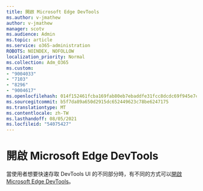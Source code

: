 ```yaml
---
title: 開啟 Microsoft Edge DevTools
ms.author: v-jmathew
author: v-jmathew
manager: scotv
ms.audience: Admin
ms.topic: article
ms.service: o365-administration
ROBOTS: NOINDEX, NOFOLLOW
localization_priority: Normal
ms.collection: Adm_O365
ms.custom:
- "9004033"
- "7103"
- "8296"
- "9004617"
ms.openlocfilehash: 014f152461fcba169fab80eb7ebaddfe31fcc8dcdc69f945e7ca318bd90a12a5
ms.sourcegitcommit: b5f7da89a650d2915dc652449623c78be6247175
ms.translationtype: MT
ms.contentlocale: zh-TW
ms.lasthandoff: 08/05/2021
ms.locfileid: "54075427"
---
```

# <a name="open-microsoft-edge-devtools"></a>開啟 Microsoft Edge DevTools

當使用者想要快速存取 DevTools UI 的不同部分時，有不同的方式可以[開啟 Microsoft Edge DevTools](https://go.microsoft.com/fwlink/?linkid=2135152)。
